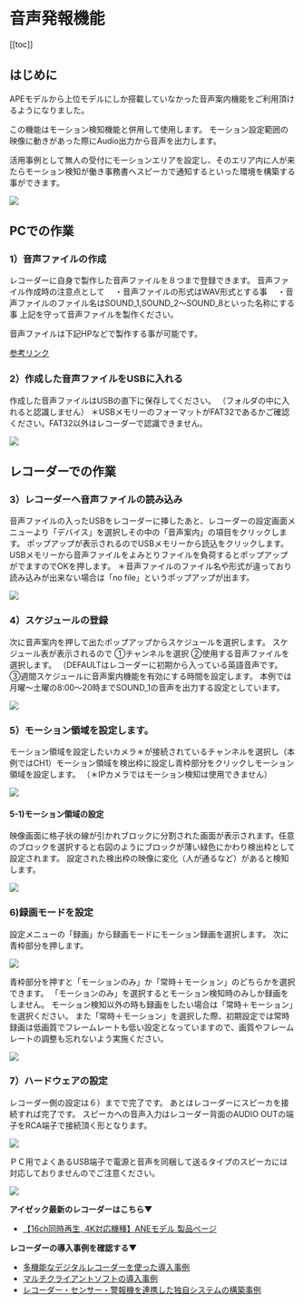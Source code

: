 # 音声発報機能

[[toc]]

## はじめに

APEモデルから上位モデルにしか搭載していなかった音声案内機能をご利用頂けるようになりました。

この機能はモーション検知機能と併用して使用します。
モーション設定範囲の映像に動きがあった際にAudio出力から音声を出力します。

活用事例として無人の受付にモーションエリアを設定し、そのエリア内に人が来たらモーション検知が働き事務書へスピーカで通知するといった環境を構築する事ができます。

![](./images/sound-notification/001.jpg)

## PCでの作業

### 1）音声ファイルの作成

レコーダーに自身で製作した音声ファイルを８つまで登録できます。
音声ファイル作成時の注意点として
　・音声ファイルの形式はWAV形式とする事
　・音声ファイルのファイル名はSOUND_1,SOUND_2～SOUND_8といった名称にする事
上記を守って音声ファイルを製作ください。

音声ファイルは下記HPなどで製作する事が可能です。

[参考リンク](https://note.cman.jp/other/voice/)


### 2）作成した音声ファイルをUSBに入れる

作成した音声ファイルはUSBの直下に保存してください。
（フォルダの中に入れると認識しません）
＊USBメモリーのフォーマットがFAT32であるかご確認ください。FAT32以外はレコーダーで認識できません。

![](./images/sound-notification/002.jpg)

## レコーダーでの作業

### 3）レコーダーへ音声ファイルの読み込み

音声ファイルの入ったUSBをレコーダーに挿したあと、レコーダーの設定画面メニューより「デバイス」を選択しその中の「音声案内」の項目をクリックします。
ポップアップが表示されるのでUSBメモリーから読込をクリックします。
USBメモリーから音声ファイルをよみとりファイルを負荷するとポップアップがでますのでOKを押します。
＊音声ファイルのファイル名や形式が違っており読み込みが出来ない場合は「no file」というポップアップが出ます。

![](./images/sound-notification/003.jpg)

### 4）スケジュールの登録

次に音声案内を押して出たポップアップからスケジュールを選択します。
スケジュール表が表示されるので
①チャンネルを選択
②使用する音声ファイルを選択します。
（DEFAULTはレコーダーに初期から入っている英語音声です。
③週間スケジュールに音声案内機能を有効にする時間を設定します。
本例では月曜～土曜の8:00～20時までSOUND_1の音声を出力する設定としています。

![](./images/sound-notification/004.jpg)


### 5）モーション領域を設定します。
モーション領域を設定したいカメラ＊が接続されているチャンネルを選択し（本例ではCH1）モーション領域を検出枠に設定し青枠部分をクリックしモーション領域を設定します。
（＊IPカメラではモーション検知は使用できません）

![](./images/sound-notification/005.jpg)

#### 5-1)モーション領域の設定
映像画面に格子状の線が引かれブロックに分割された画面が表示されます。任意のブロックを選択すると右図のようにブロックが薄い緑色にかわり検出枠として設定されます。
設定された検出枠の映像に変化（人が通るなど）があると検知します。

![](./images/sound-notification/006.jpg)

### 6)録画モードを設定
設定メニューの「録画」から録画モードにモーション録画を選択します。
次に青枠部分を押します。

![](./images/sound-notification/007.jpg)

青枠部分を押すと「モーションのみ」か「常時＋モーション」のどちらかを選択できます。
「モーションのみ」を選択するとモーション検知時のみしか録画をしません。
モーション検知以外の時も録画をしたい場合は「常時＋モーション」を選択ください。
また「常時＋モーション」を選択した際、初期設定では常時録画は低画質でフレームレートも低い設定となっていますので、画質やフレームレートの調整も忘れないよう実施ください。

![](./images/sound-notification/008.jpg)

### 7）ハードウェアの設定
レコーダー側の設定は６）までで完了です。
あとはレコーダーにスピーカを接続すれば完了です。
スピーカへの音声入力はレコーダー背面のAUDIO OUTの端子をRCA端子で接続頂く形となります。

![](./images/sound-notification/009.jpg)


ＰＣ用でよくあるUSB端子で電源と音声を同梱して送るタイプのスピーカには対応しておりませんのでご注意ください。

![](./images/sound-notification/010.jpg)


**アイゼック最新のレコーダーはこちら▼**
- [【16ch同時再生, 4K対応機種】ANEモデル 製品ページ](https://isecj.jp/recorder/recorder-ane)

**レコーダーの導入事例を確認する▼**
- [多機能なデジタルレコーダーを使った導入事例](https://isecj.jp/case/security-enhancement)
- [マルチクライアントソフトの導入事例](https://isecj.jp/case/netcafe-camera)
- [レコーダー・センサー・警報機を連携した独自システムの構築事例](https://isecj.jp/case/system-design)


